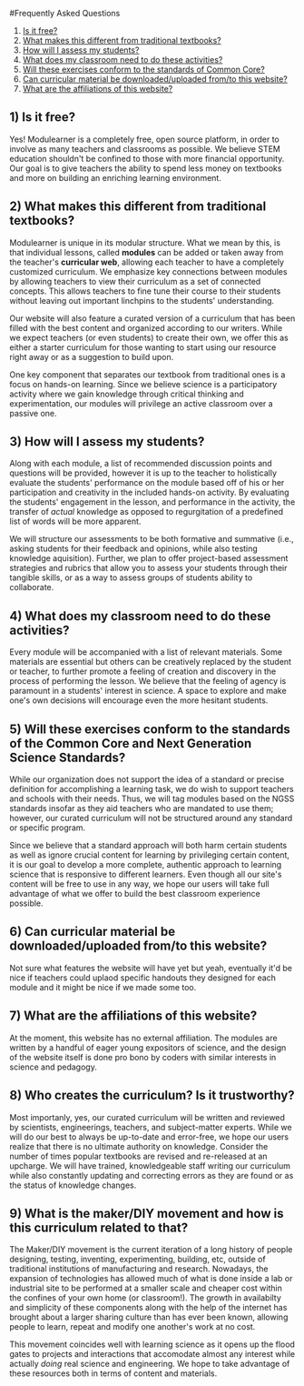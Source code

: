 #Frequently Asked Questions

1. [Is it free?](#1-is-it-free)
2. [What makes this different from traditional
textbooks?](#2-what-makes-this-different-from-traditional-textbooks)
3. [How will I assess my students?](#3-how-will-i-assess-my-students)
4. [What does my classroom need to do these
activities?](#4-what-does-my-classroom-need-to-do-these-activities)
5. [Will these exercises conform to the standards of Common
Core?](#5-will-these-exercises-conform-to-the-standards-of-common-core)
6. [Can curricular material be downloaded/uploaded from/to this
website?](#6-can-curricular-material-be-downloadeduploaded-fromto-this-website)
7. [What are the affiliations of this
website?](#7-what-are-the-affiliations-of-this-website)


## 1) Is it free?
Yes! Modulearner is a completely free, open source platform, in order to involve as many teachers and classrooms as possible. We believe STEM education shouldn't be confined to those with more financial opportunity.  Our goal is to give teachers the ability to spend less money on textbooks and more on building an enriching learning environment.

## 2) What makes this different from traditional textbooks?
Modulearner is unique in its modular structure.  What we mean by this, is that individual lessons, called **modules** can be added or taken away from the teacher's **curricular web**, allowing each teacher to have a completely customized curriculum.  We emphasize key connections between modules by allowing teachers to view their curriculum as a set of connected concepts.  This allows teachers to fine tune their course to their students without leaving out important linchpins to the students' understanding.

Our website will also feature a curated version of a curriculum that has been filled with the best content and organized according to our writers.  While we expect teachers (or even students) to create their own, we offer this as either a starter curriculum for those wanting to start using our resource right away or as a suggestion to build upon.

One key component that separates our textbook from traditional ones is a focus on hands-on learning.  Since we believe science is a participatory activity where we gain knowledge through critical thinking and experimentation, our modules will privilege an active classroom over a passive one.

## 3) How will I assess my students?
Along with each module, a list of recommended discussion points and questions will be provided, however it is up to the teacher to holistically evaluate the students' performance on the module based off of his or her participation and creativity in the included hands-on activity.  By evaluating the students' engagement in the lesson, and performance in the activity, the transfer of *actual* knowledge as opposed to regurgitation of a predefined list of words will be more apparent.

We will structure our assessments to be both formative and summative (i.e., asking students for their feedback and opinions, while also testing knowledge aquisition).  Further, we plan to offer project-based assessment strategies and rubrics that allow you to assess your students through their tangible skills, or as a way to assess groups of students ability to collaborate.

## 4) What does my classroom need to do these activities?
Every module will be accompanied with a list of relevant materials. Some materials are essential but others can be creatively replaced by the student or teacher, to further promote a feeling of creation and discovery in the process of performing the lesson. We believe that the feeling of agency is paramount in a students' interest in science. A space to explore and make one's own decisions will encourage even the more hesitant students.

## 5) Will these exercises conform to the standards of the Common Core and Next Generation Science Standards?
While our organization does not support the idea of a standard or precise definition for accomplishing a learning task, we do wish to support teachers and schools with their needs.  Thus, we will tag modules based on the NGSS standards insofar as they aid teachers who are mandated to use them; however, our curated curriculum will not be structured around any standard or specific program.

Since we believe that a standard approach will both harm certain students as well as ignore crucial content 
for learning by privileging certain content, it is our goal to develop a more complete, authentic approach to learning science that is responsive to different learners.  Even though all our site's content will be free to use in any way, we hope our users will take full advantage of what we offer to build the best classroom experience possible.

## 6) Can curricular material be downloaded/uploaded from/to this website?
Not sure what features the website will have yet but yeah, eventually it'd be nice if teachers could uplaod specific handouts they designed for each module and it might be nice if we made some too.

## 7) What are the affiliations of this website?
At the moment, this website has no external affiliation.  The modules are written by a handful of eager young expositors of science, and the design of the website itself is done pro bono by coders with similar interests in science and pedagogy.

## 8) Who creates the curriculum?  Is it trustworthy?
Most importanly, yes, our curated curriculum will be written and reviewed by scientists, engineerings, teachers, and subject-matter experts.  While we will do our best to always be up-to-date and error-free, we hope our users realize that there is no ultimate authority on knowledge.  Consider the number of times popular textbooks are revised and re-released at an upcharge.  We will have trained, knowledgeable staff writing our curriculum while also constantly updating and correcting errors as they are found or as the status of knowledge changes.

## 9) What is the maker/DIY movement and how is this curriculum related to that?
The Maker/DIY movement is the current iteration of a long history of people designing, testing, inventing, 
experimenting, building, etc, outside of traditional institutions of manufacturing and research.  Nowadays, the expansion of technologies has allowed much of what is done inside a lab or industrial site to be performed at a smaller scale and cheaper cost within the confines of your own home (or classroom!).  The growth in availabilty and simplicity of these components along with the help of the internet has brought about a larger sharing culture than has ever been known, allowing people to learn, repeat and modify one another's work at no cost.

This movement coincides well with learning science as it opens up the flood gates to projects and interactions that accomodate almost any interest while actually *doing* real science and engineering.  We hope to take advantage of these resources both in terms of content and materials.
